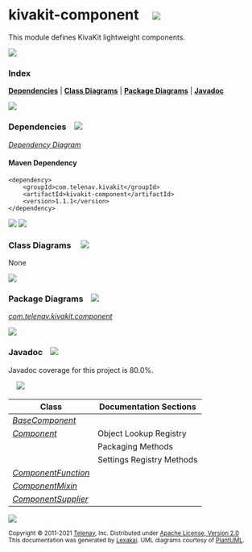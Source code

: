 [//]: # (start-user-text)



[//]: # (end-user-text)

# kivakit-component &nbsp;&nbsp; <img src="https://www.kivakit.org/images/puzzle-32.png" srcset="https://www.kivakit.org/images/puzzle-32-2x.png 2x"/>

This module defines KivaKit lightweight components.

<img src="https://www.kivakit.org/images/horizontal-line-512.png" srcset="https://www.kivakit.org/images/horizontal-line-512-2x.png 2x"/>

### Index



[**Dependencies**](#dependencies) | [**Class Diagrams**](#class-diagrams) | [**Package Diagrams**](#package-diagrams) | [**Javadoc**](#javadoc)

<img src="https://www.kivakit.org/images/horizontal-line-512.png" srcset="https://www.kivakit.org/images/horizontal-line-512-2x.png 2x"/>

### Dependencies <a name="dependencies"></a> &nbsp;&nbsp; <img src="https://www.kivakit.org/images/dependencies-32.png" srcset="https://www.kivakit.org/images/dependencies-32-2x.png 2x"/>

[*Dependency Diagram*](https://www.kivakit.org/1.1.1/lexakai/kivakit/kivakit-component/documentation/diagrams/dependencies.svg)

#### Maven Dependency

    <dependency>
        <groupId>com.telenav.kivakit</groupId>
        <artifactId>kivakit-component</artifactId>
        <version>1.1.1</version>
    </dependency>

<img src="https://www.kivakit.org/images/horizontal-line-128.png" srcset="https://www.kivakit.org/images/horizontal-line-128-2x.png 2x"/>

[//]: # (start-user-text)



[//]: # (end-user-text)

<img src="https://www.kivakit.org/images/horizontal-line-128.png" srcset="https://www.kivakit.org/images/horizontal-line-128-2x.png 2x"/>

### Class Diagrams <a name="class-diagrams"></a> &nbsp; &nbsp; <img src="https://www.kivakit.org/images/diagram-40.png" srcset="https://www.kivakit.org/images/diagram-40-2x.png 2x"/>

None

<img src="https://www.kivakit.org/images/horizontal-line-128.png" srcset="https://www.kivakit.org/images/horizontal-line-128-2x.png 2x"/>

### Package Diagrams <a name="package-diagrams"></a> &nbsp;&nbsp; <img src="https://www.kivakit.org/images/box-32.png" srcset="https://www.kivakit.org/images/box-32-2x.png 2x"/>

[*com.telenav.kivakit.component*](https://www.kivakit.org/1.1.1/lexakai/kivakit/kivakit-component/documentation/diagrams/com.telenav.kivakit.component.svg)

<img src="https://www.kivakit.org/images/horizontal-line-128.png" srcset="https://www.kivakit.org/images/horizontal-line-128-2x.png 2x"/>

### Javadoc <a name="javadoc"></a> &nbsp;&nbsp; <img src="https://www.kivakit.org/images/books-32.png" srcset="https://www.kivakit.org/images/books-32-2x.png 2x"/>

Javadoc coverage for this project is 80.0%.  
  
&nbsp; &nbsp; <img src="https://www.kivakit.org/images/meter-80-96.png" srcset="https://www.kivakit.org/images/meter-80-96-2x.png 2x"/>




| Class | Documentation Sections |
|---|---|
| [*BaseComponent*](https://www.kivakit.org/1.1.1/javadoc/kivakit/kivakit.component/com/telenav/kivakit/component/BaseComponent.html) |  |  
| [*Component*](https://www.kivakit.org/1.1.1/javadoc/kivakit/kivakit.component/com/telenav/kivakit/component/Component.html) | Object Lookup Registry |  
| | Packaging Methods |  
| | Settings Registry Methods |  
| [*ComponentFunction*](https://www.kivakit.org/1.1.1/javadoc/kivakit/kivakit.component/com/telenav/kivakit/component/ComponentFunction.html) |  |  
| [*ComponentMixin*](https://www.kivakit.org/1.1.1/javadoc/kivakit/kivakit.component/com/telenav/kivakit/component/ComponentMixin.html) |  |  
| [*ComponentSupplier*](https://www.kivakit.org/1.1.1/javadoc/kivakit/kivakit.component/com/telenav/kivakit/component/ComponentSupplier.html) |  |  

[//]: # (start-user-text)



[//]: # (end-user-text)

<img src="https://www.kivakit.org/images/horizontal-line-512.png" srcset="https://www.kivakit.org/images/horizontal-line-512-2x.png 2x"/>

<sub>Copyright &#169; 2011-2021 [Telenav](https://telenav.com), Inc. Distributed under [Apache License, Version 2.0](LICENSE)</sub>  
<sub>This documentation was generated by [Lexakai](https://lexakai.org). UML diagrams courtesy of [PlantUML](https://plantuml.com).</sub>

